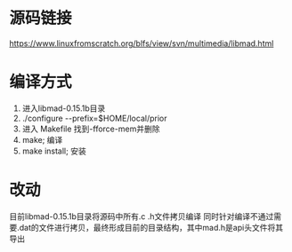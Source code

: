 # 源码链接
https://www.linuxfromscratch.org/blfs/view/svn/multimedia/libmad.html

# 编译方式
1. 进入libmad-0.15.1b目录
2. ./configure --prefix=$HOME/local/prior
3. 进入 Makefile 找到-fforce-mem并删除
4. make; 编译
5. make install; 安装

# 改动
目前libmad-0.15.1b目录将源码中所有.c .h文件拷贝编译
同时针对编译不通过需要.dat的文件进行拷贝，最终形成目前的目录结构，其中mad.h是api头文件将其导出

